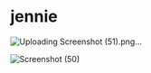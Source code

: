 # jennie
![Uploading Screenshot (51).png…]()

![Screenshot (50)](https://github.com/barli-tashakori/jennie/assets/139038722/4aef23ce-9c4c-4a28-8acb-a7674a51ea52)

